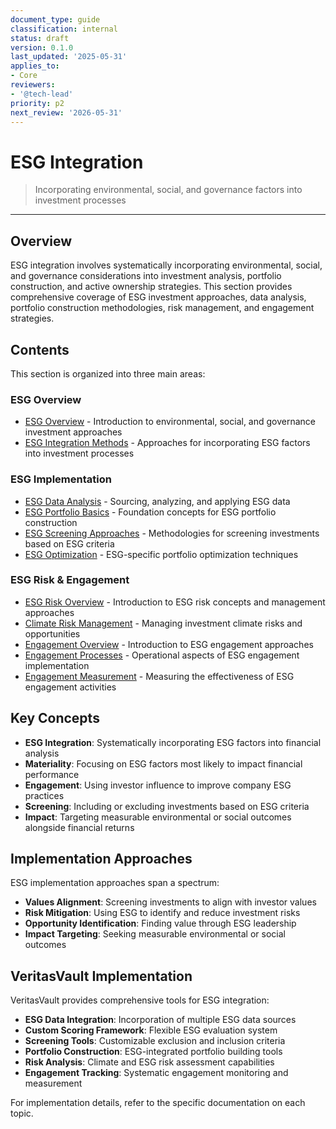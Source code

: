 ```yaml
---
document_type: guide
classification: internal
status: draft
version: 0.1.0
last_updated: '2025-05-31'
applies_to:
- Core
reviewers:
- '@tech-lead'
priority: p2
next_review: '2026-05-31'
---
```


# ESG Integration

> Incorporating environmental, social, and governance factors into investment processes

---

## Overview

ESG integration involves systematically incorporating environmental, social, and governance considerations into investment analysis, portfolio construction, and active ownership strategies. This section provides comprehensive coverage of ESG investment approaches, data analysis, portfolio construction methodologies, risk management, and engagement strategies.

## Contents

This section is organized into three main areas:

### ESG Overview

* [ESG Overview](./overview/esg-overview.md) - Introduction to environmental, social, and governance investment approaches
* [ESG Integration Methods](./overview/esg-integration-methods.md) - Approaches for incorporating ESG factors into investment processes

### ESG Implementation

* [ESG Data Analysis](./implementation/esg-data-analysis.md) - Sourcing, analyzing, and applying ESG data
* [ESG Portfolio Basics](./implementation/esg-portfolio-basics.md) - Foundation concepts for ESG portfolio construction
* [ESG Screening Approaches](./implementation/esg-screening-approaches.md) - Methodologies for screening investments based on ESG criteria
* [ESG Optimization](./implementation/esg-optimization.md) - ESG-specific portfolio optimization techniques

### ESG Risk & Engagement

* [ESG Risk Overview](./risk-engagement/esg-risk-overview.md) - Introduction to ESG risk concepts and management approaches
* [Climate Risk Management](./risk-engagement/climate-risk-management.md) - Managing investment climate risks and opportunities
* [Engagement Overview](./risk-engagement/engagement-overview.md) - Introduction to ESG engagement approaches
* [Engagement Processes](./risk-engagement/engagement-processes.md) - Operational aspects of ESG engagement implementation
* [Engagement Measurement](./risk-engagement/engagement-measurement.md) - Measuring the effectiveness of ESG engagement activities

## Key Concepts

* **ESG Integration**: Systematically incorporating ESG factors into financial analysis
* **Materiality**: Focusing on ESG factors most likely to impact financial performance
* **Engagement**: Using investor influence to improve company ESG practices
* **Screening**: Including or excluding investments based on ESG criteria
* **Impact**: Targeting measurable environmental or social outcomes alongside financial returns

## Implementation Approaches

ESG implementation approaches span a spectrum:

* **Values Alignment**: Screening investments to align with investor values
* **Risk Mitigation**: Using ESG to identify and reduce investment risks
* **Opportunity Identification**: Finding value through ESG leadership
* **Impact Targeting**: Seeking measurable environmental or social outcomes

## VeritasVault Implementation

VeritasVault provides comprehensive tools for ESG integration:

* **ESG Data Integration**: Incorporation of multiple ESG data sources
* **Custom Scoring Framework**: Flexible ESG evaluation system
* **Screening Tools**: Customizable exclusion and inclusion criteria
* **Portfolio Construction**: ESG-integrated portfolio building tools
* **Risk Analysis**: Climate and ESG risk assessment capabilities
* **Engagement Tracking**: Systematic engagement monitoring and measurement

For implementation details, refer to the specific documentation on each topic.